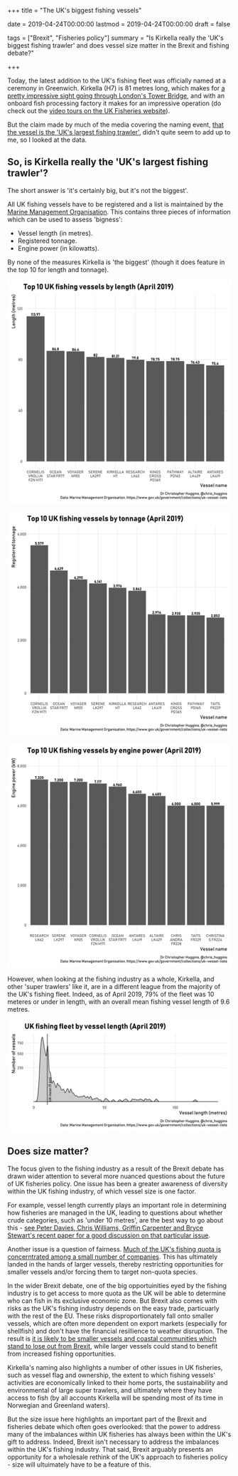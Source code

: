 +++
title = "The UK's biggest fishing vessels"

date = 2019-04-24T00:00:00
lastmod = 2019-04-24T00:00:00
draft = false

tags = ["Brexit", "Fisheries policy"]
summary = "Is Kirkella really the 'UK's biggest fishing trawler' and does vessel size matter in the Brexit and fishing debate?"

+++

Today, the latest addition to the UK's fishing fleet was officially named at a ceremony in Greenwich. Kirkella (H7) is 81 metres long,  which makes for [a pretty impressive sight going through London's Tower Bridge](https://twitter.com/UKFisheriesLtd/status/1120748460435755008), and with an onboard fish processing factory it makes for an impressive operation (do check out the [video tours on the UK Fisheries website](https://ukfisheries.net/kirkella-trawler)).

But the claim made by much of the media covering the naming event, [that the vessel is the 'UK's largest fishing trawler'](https://www.theguardian.com/business/2019/apr/23/uks-biggest-fishing-trawler-sails-up-thames-in-brexit-warning), didn't quite seem to add up to me, so I looked at the data.

## So, is Kirkella really the 'UK's largest fishing trawler'?

The short answer is 'it's certainly big, but it's not the biggest'.

All UK fishing vessels have to be registered and a list is maintained by the [Marine Management Organisation](https://www.gov.uk/government/collections/uk-vessel-lists). This contains three pieces of information which can be used to assess 'bigness':

* Vessel length (in metres).
* Registered tonnage.
* Engine power (in kilowatts).

By none of the measures Kirkella is 'the biggest' (though it does feature in the top 10 for length and tonnage).

![](https://github.com/christopherhuggins/website/raw/master/static/img/posts/20190424/plot_top10_length.png)

![](https://github.com/christopherhuggins/website/raw/master/static/img/posts/20190424/plot_top10_tonnage.png)

![](https://github.com/christopherhuggins/website/raw/master/static/img/posts/20190424/plot_top10_power.png)

However, when looking at the fishing industry as a whole, Kirkella, and other 'super trawlers' like it, are in a different league from the majority of the UK's fishing fleet. Indeed, as of April 2019, 79% of the fleet was 10 meteres or under in length, with an overall mean fishing vessel length of 9.6 metres.

![](https://github.com/christopherhuggins/website/raw/master/static/img/posts/20190424/all_vessels.png)

## Does size matter?

The focus given to the fishing industry as a result of the Brexit debate has drawn wider attention to several more nuanced questions about the future of UK fisheries policy. One issue has been a greater awareness of diversity within the UK fishing industry, of which vessel size is one factor.

For example, vessel length currently plays an important role in determining how fisheries are managed in the UK, leading to questions about whether crude categories, such as 'under 10 metres', are the best way to go about this - [see Peter Davies, Chris Williams, Griffin Carpenter and Bryce Stewart's recent paper for a good discussion on that particular issue](https://doi.org/10.1016/j.marpol.2018.06.013).

Another issue is a question of fairness. [Much of the UK's fishing quota is concerntrated among a small number of companies](https://unearthed.greenpeace.org/2018/10/11/fishing-quota-uk-defra-michael-gove/). This has ultimately landed in the hands of larger vessels, thereby restricting opportunities for smaller vessels and/or forcing them to target non-quota species.

In the wider Brexit debate, one of the big opportuinities eyed by the fishing industry is to get access to more quota as the UK will be able to determine who can fish in its exclusive economic zone. But Brexit also comes with risks as the UK's fishing industry depends on the easy trade, particuarly with the rest of the EU. These risks disproportionately fall onto smaller vessels, which are often more dependent on export markets (especially for shellfish) and don't have the financial resillience to weather disruption. The result is [it is likely to be smaller vessels and coastal communities which stand to lose out from Brexit](https://neweconomics.org/2017/11/not-in-the-same-boat/), while larger vessels could stand to benefit from increased fishing opportunities.

Kirkella's naming also highlights a number of other issues in UK fisheries, such as vessel flag and ownership, the extent to which fishing vessels' activities are economically linked to their home ports, the sustainability and environmental of large super trawlers, and ultimately where they have access to fish (by all accounts Kirkella will be spending most of its time in Norwegian and Greenland waters).

But the size issue here highlights an important part of the Brexit and fisheries debate which often goes overlooked: that the power to address many of the imbalances within UK fisheries has always been within the UK's gift to address. Indeed, Brexit isn't necessary to address the imbalances within the UK's fishing industry. That said, Brexit arguably presents an opportunity for a wholesale rethink of the UK's approach to fisheries policy - size will ultuimately have to be a feature of this.
